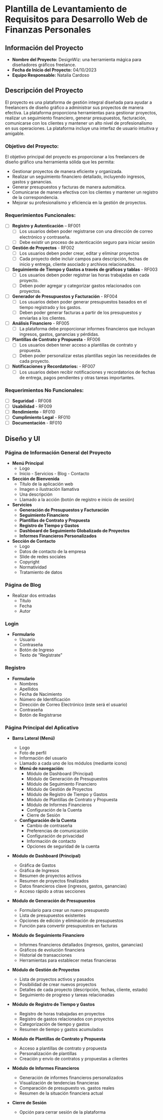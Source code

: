 # Plantilla de Levantamiento de Requisitos para Desarrollo Web de Finanzas Personales

## Información del Proyecto

- **Nombre del Proyecto:** DesignWiz: una herramienta mágica para diseñadores gráficos freelance.
- **Fecha de Inicio del Proyecto:** 04/10/2023
- **Equipo Responsable:** Natalia Cardoso

## Descripción del Proyecto
El proyecto es una plataforma de gestión integral diseñada para ayudar a freelancers de diseño gráfico a administrar sus proyectos de manera efectiva. La plataforma proporciona herramientas para gestionar proyectos, realizar un seguimiento financiero, generar presupuestos, facturación, comunicarse con los clientes y mantener un alto nivel de profesionalismo en sus operaciones. La plataforma incluye una interfaz de usuario intuitiva y amigable.
### Objetivo del Proyecto:

El objetivo principal del proyecto es proporcionar a los freelancers de diseño gráfico una herramienta sólida que les permita:
- Gestionar proyectos de manera eficiente y organizada.
- Realizar un seguimiento financiero detallado, incluyendo ingresos, gastos y ganancias.
- Generar presupuestos y facturas de manera automática.
- Comunicarse de manera efectiva con los clientes y mantener un registro de la correspondencia.
- Mejorar su profesionalismo y eficiencia en la gestión de proyectos.

### Requerimientos Funcionales:

- [ ] **Registro y Autenticación** – RF001
  - [ ] Los usuarios deben poder registrarse con una dirección de correo electrónico y contraseña.
  - [ ] Debe existir un proceso de autenticación seguro para iniciar sesión
- [ ] **Gestión de Proyectos** - RF002
  - [ ] Los usuarios deben poder crear, editar y eliminar proyectos
  - [ ] Cada proyecto debe incluir campos para descripción, fechas de inicio y entrega, cliente asociado y archivos relacionados.
- [ ] **Seguimiento de Tiempo y Gastos a través de gráficos y tablas** - RF003
  - [ ] Los usuarios deben poder registrar las horas trabajadas en cada proyecto.
  - [ ] Deben poder agregar y categorizar gastos relacionados con proyectos.
- [ ] **Generador de Presupuestos y Facturación** - RF004
  - [ ] Los usuarios deben poder generar presupuestos basados en el tiempo registrado y los gastos.
  - [ ] Deben poder generar facturas a partir de los presupuestos y enviarlas a los clientes.
- [ ] **Análisis Financiero** - RF005
  - [ ] La plataforma debe proporcionar informes financieros que incluyan ingresos, gastos, ganancias y pérdidas.
- [ ] **Plantillas de Contrato y Propuesta** - RF006
  - [ ] Los usuarios deben tener acceso a plantillas de contrato y propuesta.
  - [ ] Deben poder personalizar estas plantillas según las necesidades de cada proyecto.
- [ ] **Notificaciones y Recordatorios:** - RF007
  - [ ] Los usuarios deben recibir notificaciones y recordatorios de fechas de entrega, pagos pendientes y otras tareas importantes.
  
### Requerimientos No Funcionales:
- [ ] **Seguridad** - RF008
- [ ] **Usabilidad** - RF009
- [ ] **Rendimiento** - RF010
- [ ] **Cumplimiento Legal** - RF010
- [ ] **Documentación** - RF010

## Diseño y UI

### Página de Información General del Proyecto

- **Menú Principal**
  - Logo
  - Inicio - Servicios - Blog - Contacto
- **Sección de Bienvenida**
  - Título de la aplicación web
  - Imagen o ilustración llamativa
  - Una descripción
  - Llamado a la acción (botón de registro e inicio de sesión)
- **Servicios**
  - **Generación de Presupuestos y Facturación**
  - **Seguimiento Financiero**
  - **Plantillas de Contrato y Propuesta**
  - **Registro de Tiempo y Gastos**
  - **Dashboard de Seguimiento Globalizado de Proyectos**
  - **Informes Financieros Personalizados**
- **Sección de Contacto**
  - Logo
  - Datos de contacto de la empresa
  - Slide de redes sociales
  - Copyright
  - Normatividad
  - Tratamiento de datos

### Página de Blog

- Realizar dos entradas
  - Título
  - Fecha
  - Autor

### Login

- **Formulario**
  - Usuario
  - Contraseña
  - Botón de Ingreso
  - Texto de "Regístrate"

### Registro

- **Formulario**
  - Nombres
  - Apellidos
  - Fecha de Nacimiento
  - Número de Identificación
  - Dirección de Correo Electrónico (este será el usuario)
  - Contraseña
  - Botón de Registrarse

### Página Principal del Aplicativo

- **Barra Lateral (Menú)**
  - Logo
  - Foto de perfil
  - Información del usuario
  - Llamado a cada uno de los módulos (mediante icono)
  - **Menú de navegación:**
    - Módulo de Dashboard (Principal)
    - Módulo de Generación de Presupuestos
    - Módulo de Seguimiento Financiero
    - Módulo de Gestión de Proyectos
    - Módulo de Registro de Tiempo y Gastos
    - Módulo de Plantillas de Contrato y Propuesta
    - Módulo de Informes Financieros
    - Configuración de la Cuenta
    - Cierre de Sesión
  - **Configuración de la Cuenta**
    - Cambio de contraseña
    - Preferencias de comunicación
    - Configuración de privacidad
    - Información de contacto
    - Opciones de seguridad de la cuenta

  
- **Módulo de Dashboard (Principal)**
  - Gráfica de Gastos
  - Gráfica de Ingresos
  - Resumen de proyectos activos
  - Resumen de proyectos finalizados
  - Datos financieros clave (ingresos, gastos, ganancias)
  - Acceso rápido a otras secciones

- **Módulo de Generación de Presupuestos**
  - Formulario para crear un nuevo presupuesto
  - Lista de presupuestos existentes
  - Opciones de edición y eliminación de presupuestos
  - Función para convertir presupuestos en facturas

- **Módulo de Seguimiento Financiero**
  - Informes financieros detallados (ingresos, gastos, ganancias)
  - Gráficos de evolución financiera
  - Historial de transacciones
  - Herramientas para establecer metas financieras

- **Módulo de Gestión de Proyectos**
  - Lista de proyectos activos y pasados
  - Posibilidad de crear nuevos proyectos
  - Detalles de cada proyecto (descripción, fechas, cliente, estado)
  - Seguimiento de progreso y tareas relacionadas

- **Módulo de Registro de Tiempo y Gastos**
  - Registro de horas trabajadas en proyectos
  - Registro de gastos relacionados con proyectos
  - Categorización de tiempo y gastos
  - Resumen de tiempo y gastos acumulados

- **Módulo de Plantillas de Contrato y Propuesta**
  - Acceso a plantillas de contrato y propuesta
  - Personalización de plantillas
  - Creación y envío de contratos y propuestas a clientes

- **Módulo de Informes Financieros**
  - Generación de informes financieros personalizados
  - Visualización de tendencias financieras
  - Comparación de presupuesto vs. gastos reales
  - Resumen de la situación financiera actual

- **Cierre de Sesión**
  - Opción para cerrar sesión de la plataforma
